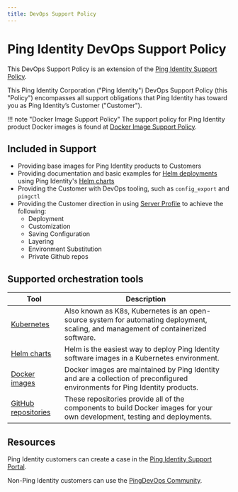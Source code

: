 ```yaml
---
title: DevOps Support Policy
---
```

# Ping Identity DevOps Support Policy

This DevOps Support Policy is an extension of the [Ping Identity Support Policy](https://www.pingidentity.com/en/legal/support-policy.html).

This Ping Identity Corporation ("Ping Identity") DevOps Support Policy (this "Policy") encompasses all support obligations that Ping Identity has toward you as Ping Identity’s Customer ("Customer").

!!! note "Docker Image Support Policy"
    The support policy for Ping Identity product Docker images is found at [Docker Image Support Policy](../docker-images/imageSupport.md).

## Included in Support

* Providing base images for Ping Identity products to Customers
* Providing documentation and basic examples for [Helm deployments](https://helm.pingidentity.com/) using Ping Identity's [Helm charts](https://github.com/pingidentity/helm-charts)
* Providing the Customer with DevOps tooling, such as `config_export` and `pingctl`
* Providing the Customer direction in using [Server Profile](https://devops.pingidentity.com/how-to/containerAnatomy/) to achieve the following:
    * Deployment
    * Customization
    * Saving Configuration
    * Layering
    * Environment Substitution
    * Private Github repos

## Supported orchestration tools

| Tool                                                         | Description                                                                                                                          |
| ------------------------------------------------------------ | ------------------------------------------------------------------------------------------------------------------------------------ |
| [Kubernetes](https://kubernetes.io/)                         | Also known as K8s, Kubernetes is an open-source system for automating deployment, scaling, and management of containerized software. |
| [Helm charts](https://helm.pingidentity.com/)                | Helm is the easiest way to deploy Ping Identity software images in a Kubernetes environment.                                         |
| [Docker images](https://hub.docker.com/u/pingidentity)       | Docker images are maintained by Ping Identity and are a collection of preconfigured environments for Ping Identity products.         |
| [GitHub repositories](https://github.com/topics/ping-devops) | These repositories provide all of the components to build Docker images for your own development, testing and deployments.           |

## Resources

Ping Identity customers can create a case in the [Ping Identity Support Portal](https://support.pingidentity.com/s/).

Non-Ping Identity customers can use the [PingDevOps Community](https://support.pingidentity.com/s/topic/0TO1W000000IF30WAG/pingdevops).